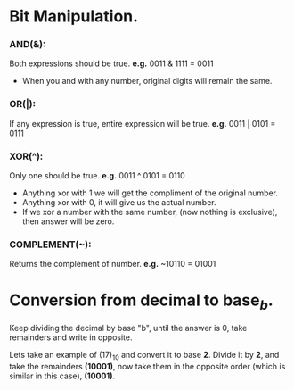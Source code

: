 # Bit Manipulation.

### AND(&):

Both expressions should be true.
<b>e.g.</b> 0011 & 1111 = 0011

-   When you and with any number, original digits will remain the same.

### OR(|):

If any expression is true, entire expression will be true.
<b>e.g.</b> 0011 | 0101 = 0111

### XOR(^):

Only one should be true.
<b>e.g.</b> 0011 ^ 0101 = 0110

-   Anything xor with 1 we will get the compliment of the original number.
-   Anything xor with 0, it will give us the actual number.
-   If we xor a number with the same number, (now nothing is exclusive), then answer will be zero.

### COMPLEMENT(~):

Returns the complement of number.
<b>e.g.</b> ~10110 = 01001

# Conversion from decimal to base$_b$.

Keep dividing the decimal by base "b", until the answer is 0, take remainders and write in opposite.

Lets take an example of $(17)_{10}$ and convert it to base <b>2</b>.
Divide it by <b>2</b>, and take the remainders <b>(10001)</b>, now take them in the opposite order (which is similar in this case), <b>(10001)</b>.
